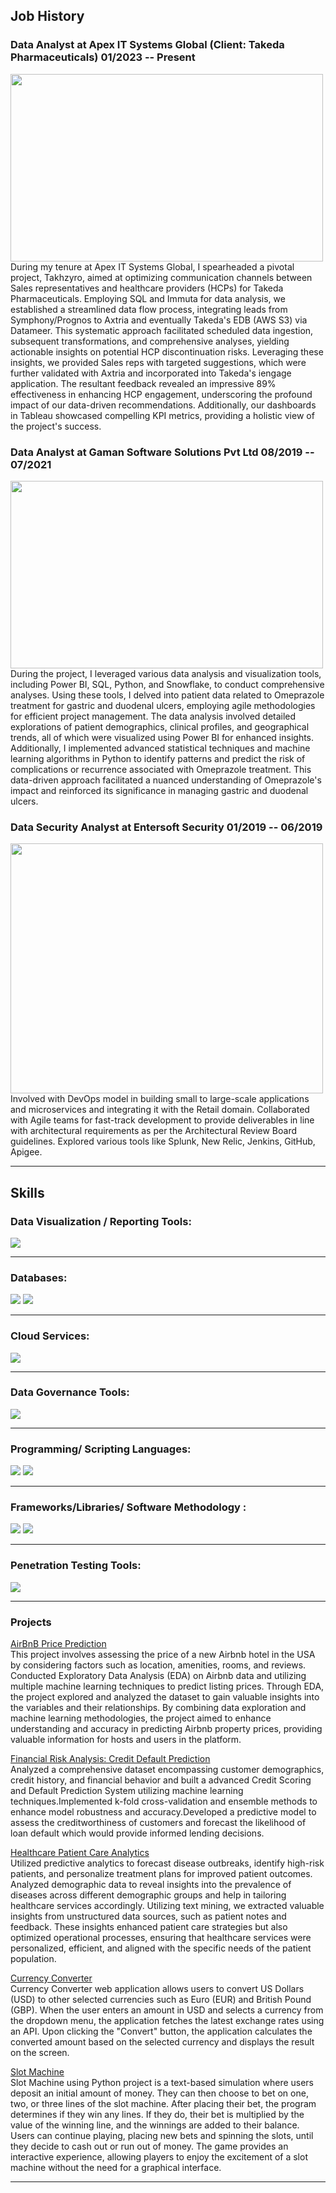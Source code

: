## Job History 
### Data Analyst at Apex IT Systems Global (Client: Takeda Pharmaceuticals)         01/2023 -- Present
<img src="images/Takeda.gif?raw=true" width="500" height="300"/>
During my tenure at Apex IT Systems Global, I spearheaded a pivotal project, Takhzyro, aimed at optimizing communication channels between Sales representatives and healthcare providers (HCPs) for Takeda Pharmaceuticals. Employing SQL and Immuta for data analysis, we established a streamlined data flow process, integrating leads from Symphony/Prognos to Axtria and eventually Takeda's EDB (AWS S3) via Datameer. This systematic approach facilitated scheduled data ingestion, subsequent transformations, and comprehensive analyses, yielding actionable insights on potential HCP discontinuation risks. Leveraging these insights, we provided Sales reps with targeted suggestions, which were further validated with Axtria and incorporated into Takeda's iengage application. The resultant feedback revealed an impressive 89% effectiveness in enhancing HCP engagement, underscoring the profound impact of our data-driven recommendations. Additionally, our dashboards in Tableau showcased compelling KPI metrics, providing a holistic view of the project's success.

### Data Analyst at Gaman Software Solutions Pvt Ltd           08/2019 -- 07/2021
<img src="images/Gaman.gif?raw=true" width="500" height="300"/>
During the project, I leveraged various data analysis and visualization tools, including Power BI, SQL, Python, and Snowflake, to conduct comprehensive analyses. Using these tools, I delved into patient data related to Omeprazole treatment for gastric and duodenal ulcers, employing agile methodologies for efficient project management. The data analysis involved detailed explorations of patient demographics, clinical profiles, and geographical trends, all of which were visualized using Power BI for enhanced insights. Additionally, I implemented advanced statistical techniques and machine learning algorithms in Python to identify patterns and predict the risk of complications or recurrence associated with Omeprazole treatment. This data-driven approach facilitated a nuanced understanding of Omeprazole's impact and reinforced its significance in managing gastric and duodenal ulcers.
 
### Data Security Analyst at Entersoft Security            01/2019 -- 06/2019
<img src="images/entersoft.gif?raw=true" width="500" height="400"/>
Involved with DevOps model in building small to large-scale applications and microservices and integrating it with the Retail domain. Collaborated with Agile teams for fast-track development to provide deliverables in line with architectural requirements as per the Architectural Review Board guidelines. Explored various tools like Splunk, New Relic, Jenkins, GitHub, Apigee.


---
## Skills
### Data Visualization / Reporting Tools:
<img src="images/dv1.png?raw=true"/>

---
### Databases:
<img src="images/db1.png?raw=true"/>
<img src="images/db2.png?raw=true"/>


---
### Cloud Services:
<img src="images/c1.png?raw=true"/>

---
### Data Governance Tools:
<img src="images/dg1.png?raw=true"/>

---

### Programming/ Scripting Languages:
<img src="images/p1.png?raw=true"/>
<img src="images/p2.png?raw=true"/>


---
### Frameworks/Libraries/ Software Methodology :
<img src="images/f1.png?raw=true"/>
<img src="images/f2.png?raw=true"/>


---

### Penetration Testing Tools:
<img src="images/pt1.png?raw=true"/>


---
### Projects

[AirBnB Price Prediction](https://github.com/SaiVivekAlli09/AirBnB-Price-Prediction)\
This project involves assessing the price of a new Airbnb hotel in the USA by considering factors such as location, amenities, rooms, and reviews. Conducted Exploratory Data Analysis (EDA) on Airbnb data and utilizing multiple machine learning techniques to predict listing prices. Through EDA, the project explored and analyzed the dataset to gain valuable insights into the variables and their relationships. By combining data exploration and machine learning methodologies, the project aimed to enhance understanding and accuracy in predicting Airbnb property prices, providing valuable information for hosts and users in the platform.

[Financial Risk Analysis: Credit Default Prediction](https://github.com/SaiVivekAlli09/Financial-Risk-Analysis-Credit-Default-Prediction)\
Analyzed a comprehensive dataset encompassing customer demographics, credit history, and financial behavior and built a advanced Credit Scoring and Default Prediction System utilizing machine learning techniques.Implemented k-fold cross-validation and ensemble methods to enhance model robustness and accuracy.Developed a predictive model to assess the creditworthiness of customers and forecast the likelihood of loan default which would provide informed lending decisions.

[Healthcare Patient Care Analytics](http://example.com/)\
Utilized predictive analytics to forecast disease outbreaks, identify high-risk patients, and personalize treatment plans for improved patient outcomes. Analyzed demographic data to reveal insights into the prevalence of diseases across different demographic groups and help in tailoring healthcare services accordingly. Utilizing text mining, we extracted valuable insights from unstructured data sources, such as patient notes and feedback. These insights enhanced patient care strategies but also optimized operational processes, ensuring that healthcare services were personalized, efficient, and aligned with the specific needs of the patient population.

[Currency Converter](https://github.com/SaiVivekAlli09/Currency-Converter)\
Currency Converter web application allows users to convert US Dollars (USD) to other selected currencies such as Euro (EUR) and British Pound (GBP). When the user enters an amount in USD and selects a currency from the dropdown menu, the application fetches the latest exchange rates using an API. Upon clicking the "Convert" button, the application calculates the converted amount based on the selected currency and displays the result on the screen. 

[Slot Machine](https://github.com/SaiVivekAlli09/Python-Slot-Machine-Casino)\
Slot Machine using Python project is a text-based simulation where users deposit an initial amount of money. They can then choose to bet on one, two, or three lines of the slot machine. After placing their bet, the program determines if they win any lines. If they do, their bet is multiplied by the value of the winning line, and the winnings are added to their balance. Users can continue playing, placing new bets and spinning the slots, until they decide to cash out or run out of money. The game provides an interactive experience, allowing players to enjoy the excitement of a slot machine without the need for a graphical interface.

---




